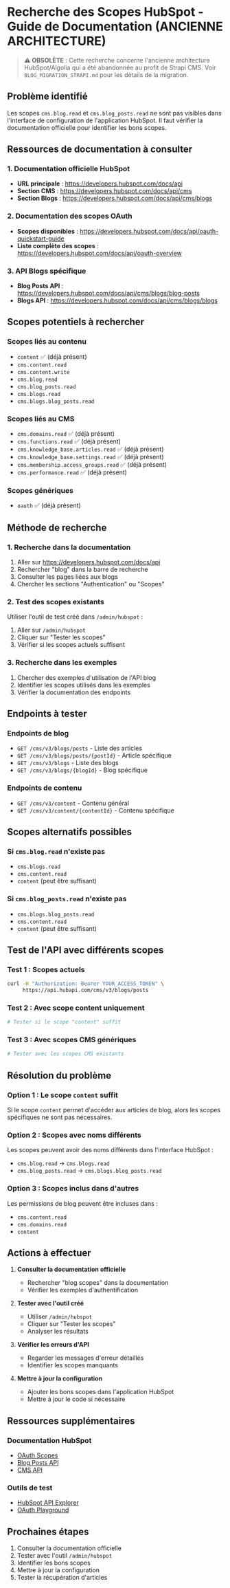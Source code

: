 # Recherche des Scopes HubSpot - Guide de Documentation (ANCIENNE ARCHITECTURE)

> **⚠️ OBSOLÈTE** : Cette recherche concerne l'ancienne architecture HubSpot/Algolia qui a été abandonnée au profit de Strapi CMS. Voir `BLOG_MIGRATION_STRAPI.md` pour les détails de la migration.

## Problème identifié

Les scopes `cms.blog.read` et `cms.blog_posts.read` ne sont pas visibles dans l'interface de configuration de l'application HubSpot. Il faut vérifier la documentation officielle pour identifier les bons scopes.

## Ressources de documentation à consulter

### 1. Documentation officielle HubSpot

- **URL principale** : https://developers.hubspot.com/docs/api
- **Section CMS** : https://developers.hubspot.com/docs/api/cms
- **Section Blogs** : https://developers.hubspot.com/docs/api/cms/blogs

### 2. Documentation des scopes OAuth

- **Scopes disponibles** : https://developers.hubspot.com/docs/api/oauth-quickstart-guide
- **Liste complète des scopes** : https://developers.hubspot.com/docs/api/oauth-overview

### 3. API Blogs spécifique

- **Blog Posts API** : https://developers.hubspot.com/docs/api/cms/blogs/blog-posts
- **Blogs API** : https://developers.hubspot.com/docs/api/cms/blogs/blogs

## Scopes potentiels à rechercher

### Scopes liés au contenu

- `content` ✅ (déjà présent)
- `cms.content.read`
- `cms.content.write`
- `cms.blog.read`
- `cms.blog_posts.read`
- `cms.blogs.read`
- `cms.blogs.blog_posts.read`

### Scopes liés au CMS

- `cms.domains.read` ✅ (déjà présent)
- `cms.functions.read` ✅ (déjà présent)
- `cms.knowledge_base.articles.read` ✅ (déjà présent)
- `cms.knowledge_base.settings.read` ✅ (déjà présent)
- `cms.membership.access_groups.read` ✅ (déjà présent)
- `cms.performance.read` ✅ (déjà présent)

### Scopes génériques

- `oauth` ✅ (déjà présent)

## Méthode de recherche

### 1. Recherche dans la documentation

1. Aller sur https://developers.hubspot.com/docs/api
2. Rechercher "blog" dans la barre de recherche
3. Consulter les pages liées aux blogs
4. Chercher les sections "Authentication" ou "Scopes"

### 2. Test des scopes existants

Utiliser l'outil de test créé dans `/admin/hubspot` :

1. Aller sur `/admin/hubspot`
2. Cliquer sur "Tester les scopes"
3. Vérifier si les scopes actuels suffisent

### 3. Recherche dans les exemples

1. Chercher des exemples d'utilisation de l'API blog
2. Identifier les scopes utilisés dans les exemples
3. Vérifier la documentation des endpoints

## Endpoints à tester

### Endpoints de blog

- `GET /cms/v3/blogs/posts` - Liste des articles
- `GET /cms/v3/blogs/posts/{postId}` - Article spécifique
- `GET /cms/v3/blogs` - Liste des blogs
- `GET /cms/v3/blogs/{blogId}` - Blog spécifique

### Endpoints de contenu

- `GET /cms/v3/content` - Contenu général
- `GET /cms/v3/content/{contentId}` - Contenu spécifique

## Scopes alternatifs possibles

### Si `cms.blog.read` n'existe pas

- `cms.blogs.read`
- `cms.content.read`
- `content` (peut être suffisant)

### Si `cms.blog_posts.read` n'existe pas

- `cms.blogs.blog_posts.read`
- `cms.content.read`
- `content` (peut être suffisant)

## Test de l'API avec différents scopes

### Test 1 : Scopes actuels

```bash
curl -H "Authorization: Bearer YOUR_ACCESS_TOKEN" \
     https://api.hubapi.com/cms/v3/blogs/posts
```

### Test 2 : Avec scope content uniquement

```bash
# Tester si le scope "content" suffit
```

### Test 3 : Avec scopes CMS génériques

```bash
# Tester avec les scopes CMS existants
```

## Résolution du problème

### Option 1 : Le scope `content` suffit

Si le scope `content` permet d'accéder aux articles de blog, alors les scopes spécifiques ne sont pas nécessaires.

### Option 2 : Scopes avec noms différents

Les scopes peuvent avoir des noms différents dans l'interface HubSpot :

- `cms.blog.read` → `cms.blogs.read`
- `cms.blog_posts.read` → `cms.blogs.blog_posts.read`

### Option 3 : Scopes inclus dans d'autres

Les permissions de blog peuvent être incluses dans :

- `cms.content.read`
- `cms.domains.read`
- `content`

## Actions à effectuer

1. **Consulter la documentation officielle**

   - Rechercher "blog scopes" dans la documentation
   - Vérifier les exemples d'authentification

2. **Tester avec l'outil créé**

   - Utiliser `/admin/hubspot`
   - Cliquer sur "Tester les scopes"
   - Analyser les résultats

3. **Vérifier les erreurs d'API**

   - Regarder les messages d'erreur détaillés
   - Identifier les scopes manquants

4. **Mettre à jour la configuration**
   - Ajouter les bons scopes dans l'application HubSpot
   - Mettre à jour le code si nécessaire

## Ressources supplémentaires

### Documentation HubSpot

- [OAuth Scopes](https://developers.hubspot.com/docs/api/oauth-overview)
- [Blog Posts API](https://developers.hubspot.com/docs/api/cms/blogs/blog-posts)
- [CMS API](https://developers.hubspot.com/docs/api/cms)

### Outils de test

- [HubSpot API Explorer](https://developers.hubspot.com/docs/api/overview)
- [OAuth Playground](https://developers.hubspot.com/docs/api/oauth-quickstart-guide)

## Prochaines étapes

1. Consulter la documentation officielle
2. Tester avec l'outil `/admin/hubspot`
3. Identifier les bons scopes
4. Mettre à jour la configuration
5. Tester la récupération d'articles
